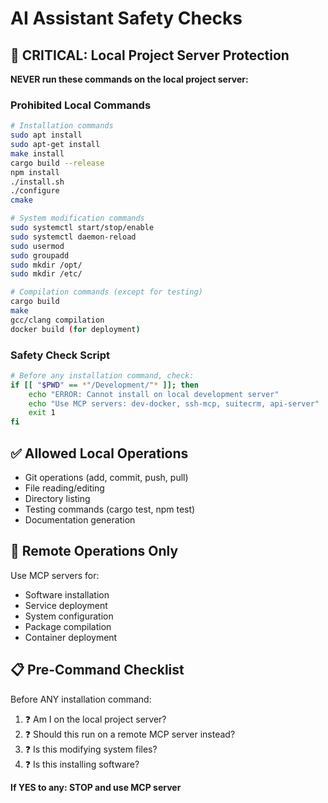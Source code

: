 # AI Assistant Safety Checks

## 🚨 CRITICAL: Local Project Server Protection

**NEVER run these commands on the local project server:**

### Prohibited Local Commands
```bash
# Installation commands
sudo apt install
sudo apt-get install
make install
cargo build --release
npm install
./install.sh
./configure
cmake

# System modification commands
sudo systemctl start/stop/enable
sudo systemctl daemon-reload
sudo usermod
sudo groupadd
sudo mkdir /opt/
sudo mkdir /etc/

# Compilation commands (except for testing)
cargo build
make
gcc/clang compilation
docker build (for deployment)
```

### Safety Check Script
```bash
# Before any installation command, check:
if [[ "$PWD" == *"/Development/"* ]]; then
    echo "ERROR: Cannot install on local development server"
    echo "Use MCP servers: dev-docker, ssh-mcp, suitecrm, api-server"
    exit 1
fi
```

## ✅ Allowed Local Operations
- Git operations (add, commit, push, pull)
- File reading/editing
- Directory listing
- Testing commands (cargo test, npm test)
- Documentation generation

## 🔌 Remote Operations Only
Use MCP servers for:
- Software installation
- Service deployment
- System configuration
- Package compilation
- Container deployment

## 📋 Pre-Command Checklist
Before ANY installation command:
1. ❓ Am I on the local project server?
2. ❓ Should this run on a remote MCP server instead?
3. ❓ Is this modifying system files?
4. ❓ Is this installing software?

**If YES to any: STOP and use MCP server**